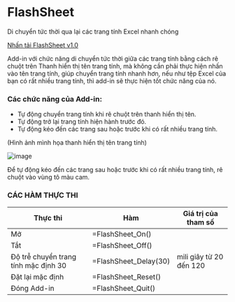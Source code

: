 # FlashSheet
Di chuyển tức thời qua lại các trang tính Excel nhanh chóng

[Nhấn tải FlashSheet v1.0](https://github.com/SanbiVN/FlashSheet/releases/download/FlashSheet/FlashSheet_v1.0.zip)

Add-in với chức năng di chuyển tức thời giữa các trang tính bằng cách rê chuột trên Thanh hiển thị tên trang tính, mà không cần phải thực hiện nhấn vào tên trang tính, giúp chuyển trang tính nhanh hơn, nếu như tệp Excel của bạn có rất nhiều trang tính, thì add-in sẽ thực hiện tốt chức năng của nó.

### Các chức năng của Add-in:

- Tự động chuyển trang tính khi rê chuột trên thanh hiển thị tên.
- Tự động trở lại trang tính hiện hành trước đó.
- Tự động kéo đến các trang sau hoặc trước khi có rất nhiều trang tính.


(Hình ảnh mình họa thanh hiển thị tên trang tính)

![image](https://github.com/SanbiVN/FlashSheet/assets/58664571/68089cd6-9c1a-4353-9cae-df4e64dbdbd2)

​Để tự động kéo đến các trang sau hoặc trước khi có rất nhiều trang tính, rê chuột vào vùng tô màu cam.

### CÁC HÀM THỰC THI

Thực thi	| Hàm	 | Giá trị của tham số	
-------| --------- | -----------
Mở |	=FlashSheet_On()	 |
Tắt	| =FlashSheet_Off()	 |
Độ trễ chuyển trang tính mặc định 30		| =FlashSheet_Delay(30)	 | mili giây từ 20 đến 120	
Đặt lại mặc định	|=FlashSheet_Reset()	 |
Đóng Add-in	| =FlashSheet_Quit()	|
